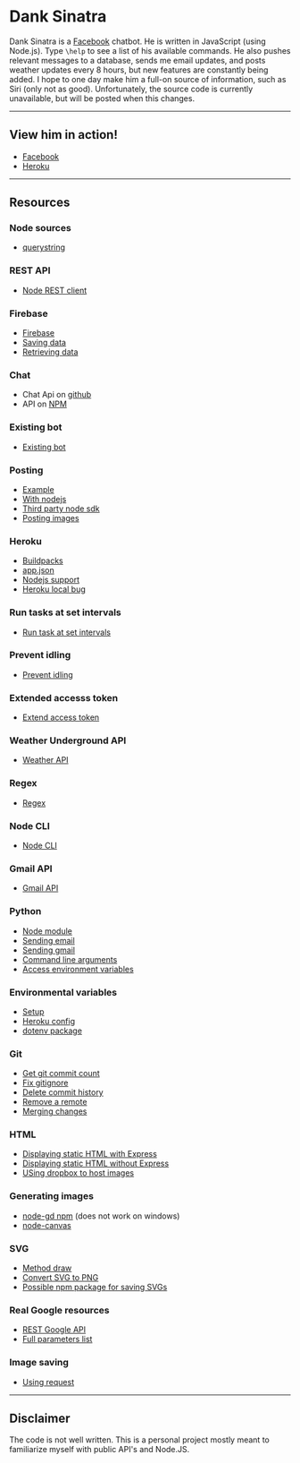 # Dank Sinatra
Dank Sinatra is a [Facebook](https://www.facebook.com/profile.php?id=100010461758967) chatbot. 
He is written in JavaScript (using Node.js). 
Type `\help` to see a list of his available commands. 
He also pushes relevant messages to a database, sends me email updates, and posts weather updates every 8 hours, but new features are constantly being added. 
I hope to one day make him a full-on source of information, such as Siri (only not as good). 
Unfortunately, the source code is currently unavailable, but will be posted when this changes.

---

## View him in action!
* [Facebook](https://www.facebook.com/profile.php?id=100010461758967)
* [Heroku](http://danksinatra.herokuapp.com)

---

## Resources

### Node sources
- [querystring](https://nodejs.org/api/querystring.html)

### REST API
- [Node REST client](https://www.npmjs.com/package/node-rest-client)

### Firebase
- [Firebase](https://danksinatra.firebaseio.com/?page=Hosting)
- [Saving data](https://www.firebase.com/docs/web/guide/saving-data.html)
- [Retrieving data](https://www.firebase.com/docs/web/guide/retrieving-data.html)

### Chat 
- Chat Api on [github](https://github.com/Schmavery/facebook-chat-api)
- API on [NPM](https://www.npmjs.com/package/facebook-chat-api)
	
### Existing bot	
* [Existing bot](https://github.com/bsansouci/marc-zuckerbot/blob/master/server.js)

### Posting
- [Example](http://code.runnable.com/UTlPM1-f2W1TAABY/post-on-facebook)
- [With nodejs](http://stackoverflow.com/questions/26605805/automatic-post-to-my-facebook-page-from-node-js-server)
- [Third party node sdk](https://github.com/Thuzi/facebook-node-sdk/)
- [Posting images](https://developers.facebook.com/docs/graph-api/reference/user/photos/)

### Heroku
- [Buildpacks](https://devcenter.heroku.com/articles/buildpacks)
- [app.json](https://devcenter.heroku.com/articles/app-json-schema)
- [Nodejs support](https://devcenter.heroku.com/articles/nodejs-support#default-web-process-type)
- [Heroku local bug](https://github.com/heroku/heroku/issues/1721)

### Run tasks at set intervals
- [Run task at set intervals](http://stackoverflow.com/questions/8011962/schedule-node-js-job-every-five-minutes)

### Prevent idling
- [Prevent idling](http://math.stackexchange.com/questions/ask)

### Extended accesss token
- [Extend access token](https://unhosted.org/adventures/5/Facebook-and-Twitter-from-nodejs.html)

### Weather Underground API
- [Weather API](http://www.wunderground.com/weather/api/d/docs)

### Regex
- [Regex](https://developer.mozilla.org/en-US/docs/Web/JavaScript/Guide/Regular_Expressions)

### Node CLI
- [Node CLI](https://nodejs.org/api/readline.html)

### Gmail API	
- [Gmail API](https://developers.google.com/gmail/api/v1/reference/users/messages/send#try-it)

### Python
- [Node module](https://www.npmjs.com/package/python-shell)
- [Sending email](http://www.tutorialspoint.com/python/python_sending_email.htm)
- [Sending gmail](http://stackoverflow.com/questions/10147455/how-to-send-an-email-with-gmail-as-provider-using-python)
- [Command line arguments](http://www.tutorialspoint.com/python/python_command_line_arguments.htm)
- [Access environment variables](http://stackoverflow.com/questions/4906977/how-to-access-environment-variables-from-python)

### Environmental variables
- [Setup](https://medium.com/@rafaelvidaurre/managing-environment-variables-in-node-js-2cb45a55195f#.72xagrxyy)
- [Heroku config](http://stackoverflow.com/questions/21831945/heroku-node-env-environment-variable)
- [dotenv package](https://www.npmjs.com/package/dotenv)

### Git	
- [Get git commit count](http://stackoverflow.com/questions/677436/how-to-get-the-git-commit-count)	
- [Fix gitignore](http://stackoverflow.com/questions/11451535/gitignore-not-working)
- [Delete commit history](https://hellocoding.wordpress.com/2015/01/19/delete-all-commit-history-github/)
- [Remove a remote](https://help.github.com/articles/removing-a-remote/)
- [Merging changes](https://git-scm.com/book/en/v2/Git-Branching-Basic-Branching-and-Merging)

### HTML
- [Displaying static HTML with Express](http://expressjs.com/en/starter/static-files.html)
- [Displaying static HTML without Express](http://stackoverflow.com/questions/4720343/loading-basic-html-in-node-js)
- [USing dropbox to host images](https://ryanmo.co/2013/11/03/dropboxsharedlinks/)

### Generating images
- [node-gd npm](https://www.npmjs.com/package/node-gd) (does not work on windows)
- [node-canvas](https://github.com/Automattic/node-canvas)

### SVG
- [Method draw](http://editor.method.ac/)
- [Convert SVG to PNG](https://github.com/domenic/svg2png)
- [Possible npm package for saving SVGs](https://www.npmjs.com/package/svgutils)

### Real Google resources
- [REST Google API](https://developers.google.com/custom-search/json-api/v1/using_rest#making_a_request)
- [Full parameters list](https://developers.google.com/custom-search/json-api/v1/reference/cse/list#parameters)

### Image saving
- [Using request](http://stackoverflow.com/questions/12740659/downloading-images-with-node-js)

---

## Disclaimer
The code is not well written.
This is a personal project mostly meant to familiarize myself with public API's and Node.JS.